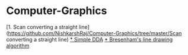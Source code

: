 # Computer-Graphics

[1. Scan converting a straight line](https://github.com/NishkarshRaj/Computer-Graphics/tree/master/Scan converting a straight line)
  [* Simple DDA](https://github.com/NishkarshRaj/Computer-Graphics/blob/master/Scan%20converting%20a%20straight%20line/SimpleDDA.cpp)
  [* Bresenham's line drawing algorithm](https://github.com/NishkarshRaj/Computer-Graphics/blob/master/Scan%20converting%20a%20straight%20line/Bresenhams.cpp)
